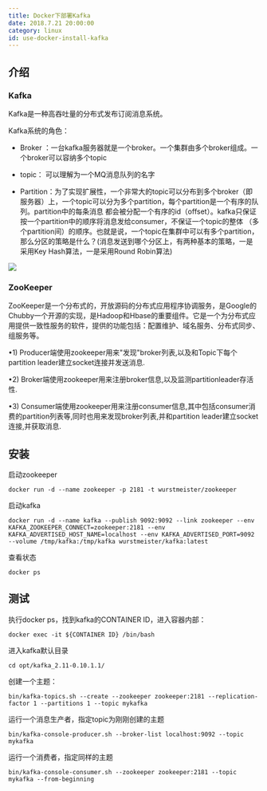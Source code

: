 ```yaml
---
title: Docker下部署Kafka 
date: 2018.7.21 20:00:00
category: linux
id: use-docker-install-kafka
---
```


## 介绍
### Kafka
Kafka是一种高吞吐量的分布式发布订阅消息系统。

Kafka系统的角色：

- Broker ：一台kafka服务器就是一个broker。一个集群由多个broker组成。一个broker可以容纳多个topic

- topic： 可以理解为一个MQ消息队列的名字

- Partition：为了实现扩展性，一个非常大的topic可以分布到多个broker（即服务器）上，一个topic可以分为多个partition，每个partition是一个有序的队列。partition中的每条消息 都会被分配一个有序的id（offset）。kafka只保证按一个partition中的顺序将消息发给consumer，不保证一个topic的整体 （多个partition间）的顺序。也就是说，一个topic在集群中可以有多个partition，那么分区的策略是什么？(消息发送到哪个分区上，有两种基本的策略，一是采用Key Hash算法，一是采用Round Robin算法)

![](/images/2018/07/kafka.png)

### ZooKeeper

ZooKeeper是一个分布式的，开放源码的分布式应用程序协调服务，是Google的Chubby一个开源的实现，是Hadoop和Hbase的重要组件。它是一个为分布式应用提供一致性服务的软件，提供的功能包括：配置维护、域名服务、分布式同步、组服务等。

•1) Producer端使用zookeeper用来"发现"broker列表,以及和Topic下每个partition leader建立socket连接并发送消息.

•2) Broker端使用zookeeper用来注册broker信息,以及监测partitionleader存活性.

•3) Consumer端使用zookeeper用来注册consumer信息,其中包括consumer消费的partition列表等,同时也用来发现broker列表,并和partition leader建立socket连接,并获取消息.


## 安装
启动zookeeper
```
docker run -d --name zookeeper -p 2181 -t wurstmeister/zookeeper
```
启动kafka
```
docker run -d --name kafka --publish 9092:9092 --link zookeeper --env KAFKA_ZOOKEEPER_CONNECT=zookeeper:2181 --env KAFKA_ADVERTISED_HOST_NAME=localhost --env KAFKA_ADVERTISED_PORT=9092 --volume /tmp/kafka:/tmp/kafka wurstmeister/kafka:latest
```

查看状态
```
docker ps
```

## 测试
执行docker ps，找到kafka的CONTAINER ID，进入容器内部：
```
docker exec -it ${CONTAINER ID} /bin/bash 
```
进入kafka默认目录
```
cd opt/kafka_2.11-0.10.1.1/ 
```

创建一个主题：
```
bin/kafka-topics.sh --create --zookeeper zookeeper:2181 --replication-factor 1 --partitions 1 --topic mykafka

```

运行一个消息生产者，指定topic为刚刚创建的主题
```
bin/kafka-console-producer.sh --broker-list localhost:9092 --topic mykafka
```

运行一个消费者，指定同样的主题
```
bin/kafka-console-consumer.sh --zookeeper zookeeper:2181 --topic mykafka --from-beginning
```